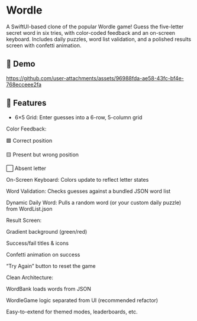 # Wordle

A SwiftUI-based clone of the popular Wordle game! Guess the five-letter secret word in six tries, with color-coded feedback and an on-screen keyboard. Includes daily puzzles, word list validation, and a polished results screen with confetti animation.

## 📝 Demo

https://github.com/user-attachments/assets/96988fda-ae58-43fc-bf4e-768ecceee2fa

## 🚀 Features

* 6×5 Grid: Enter guesses into a 6-row, 5-column grid

Color Feedback:

🟩 Correct position

🟨 Present but wrong position

⬜ Absent letter

On-Screen Keyboard: Colors update to reflect letter states

Word Validation: Checks guesses against a bundled JSON word list

Dynamic Daily Word: Pulls a random word (or your custom daily puzzle) from WordList.json

Result Screen:

Gradient background (green/red)

Success/fail titles & icons

Confetti animation on success

“Try Again” button to reset the game

Clean Architecture:

WordBank loads words from JSON

WordleGame logic separated from UI (recommended refactor)

Easy-to-extend for themed modes, leaderboards, etc.
